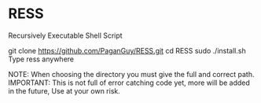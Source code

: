 # RESS
Recursively Executable Shell Script

git clone https://github.com/PaganGuy/RESS.git
cd RESS
sudo ./install.sh
Type ress anywhere


NOTE: When choosing the directory you must give the full and correct path.
IMPORTANT: This is not full of error catching code yet, more will be added in the future, Use at your own risk.
